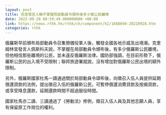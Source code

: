 ```yaml
---
layout: post
title: 克宮發言人稱不掌握局部動員令頒布後多少俄公民離境
date: 2022-09-28 00:59:49.000000000 +08:00
link: https://news.rthk.hk/rthk/ch/component/k2/1668694-20220928.htm
categories: rthk
---
```


俄羅斯早前頒布局部動員令召集預備役軍人後，觸發全國各地示威及出境潮。克里姆林宮發言人佩斯科夫說，不掌握在局部動員令頒布後，有多少俄羅斯公民離境，但他相信那些離境的公民，並未違反俄羅斯法律。國防部強調，在目前形勢下，俄羅斯公民的出入境不受限制；聯邦旅遊署就說，沒有增加對俄羅斯公民出境的額外限制。

另外，俄羅斯國家杜馬一讀通過關於局部動員令頌布後，向徵召入伍人員提供延期償還貸款的法例，提出徵召入伍的俄羅斯公民，可暫停償還消費貸款及按揭貸款，或享受降息還款，延期還款時間不超過服役時間。

國家杜馬亦二讀、三讀通過了《勞動法》修例，徵召入伍人員及其他志願人員，享有保留原工作崗位的權利。
